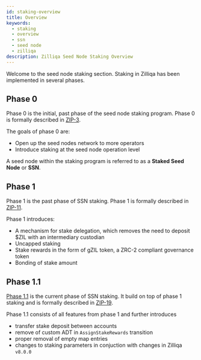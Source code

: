```yaml
---
id: staking-overview
title: Overview
keywords:
  - staking
  - overview
  - ssn
  - seed node
  - zilliqa
description: Zilliqa Seed Node Staking Overview
---
```


Welcome to the seed node staking section. Staking in Zilliqa has been implemented in several phases.

## Phase 0

Phase 0 is the initial, past phase of the seed node staking program. Phase 0 is formally described in [ZIP-3](https://github.com/Zilliqa/ZIP/blob/master/zips/zip-3.md).

The goals of phase 0 are:

- Open up the seed nodes network to more operators
- Introduce staking at the seed node operation level

A seed node within the staking program is referred to as a **Staked Seed Node** or **SSN**.

## Phase 1

Phase 1 is the past phase of SSN staking. Phase 1 is formally described in [ZIP-11](https://github.com/Zilliqa/ZIP/blob/master/zips/zip-11.md).

Phase 1 introduces:

- A mechanism for stake delegation, which removes the need to deposit $ZIL with an intermediary custodian
- Uncapped staking
- Stake rewards in the form of gZIL token, a ZRC-2 compliant governance token
- Bonding of stake amount

## Phase 1.1

[Phase 1.1](../staking-phase-1.1/overview.md) is the current phase of SSN staking. It build on top of phase 1 staking and is formally described in [ZIP-19](https://github.com/Zilliqa/ZIP/blob/master/zips/zip-19.md).

Phase 1.1 consists of all features from phase 1 and further introduces

- transfer stake deposit between accounts
- remove of custom ADT in `AssignStakeRewards` transition
- proper removal of empty map entries
- changes to staking parameters in conjuction with changes in Zilliqa `v8.0.0`
